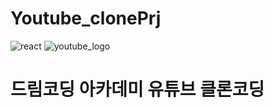 # Youtube_clonePrj
![react](https://user-images.githubusercontent.com/69806024/162229133-0b8a12fc-881c-4bfe-be4c-7fb7e190b497.png)
![youtube_logo](https://user-images.githubusercontent.com/69806024/162229167-88121e77-d905-42e7-91fb-20ea95051553.jpg)

# 드림코딩 아카데미 유튜브 클론코딩 
